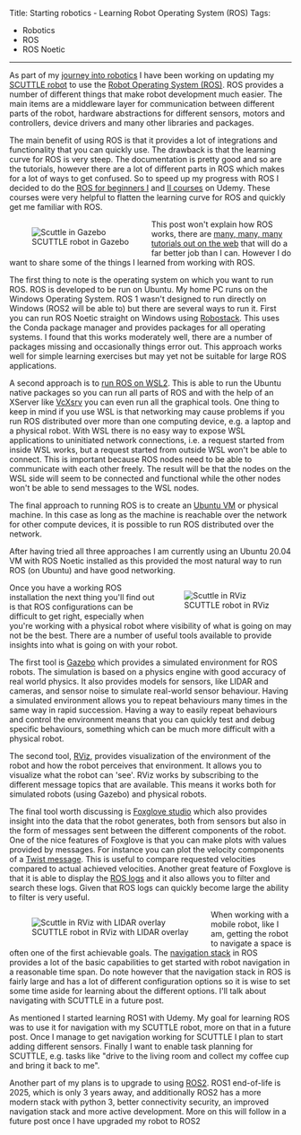 Title: Starting robotics - Learning Robot Operating System (ROS)
Tags:

- Robotics
- ROS
- ROS Noetic

---

As part of my [journey into robotics](tags/Robotics) I have been working on updating my
[SCUTTLE robot](https://www.scuttlerobot.org/) to use the
[Robot Operating System (ROS)](http://wiki.ros.org/). ROS provides a number of different things
that make robot development much easier. The main items are a middleware layer for communication
between different parts of the robot, hardware abstractions for different sensors, motors and
controllers, device drivers and many other libraries and packages.

The main benefit of using ROS is that it provides a lot of integrations and functionality that you
can quickly use. The drawback is that the learning curve for ROS is very steep. The documentation is
pretty good and so are the tutorials, however there are a lot of different parts in ROS which makes
for a lot of ways to get confused. So to speed up my progress with ROS I decided to do the
[ROS for beginners I](https://www.udemy.com/course/ros-essentials/) and
[II courses](https://www.udemy.com/course/ros-navigation/) on Udemy. These courses were very helpful
to flatten the learning curve for ROS and quickly get me familiar with ROS.

<figure style="float:left">
<img alt="Scuttle in Gazebo" src="/assets/images/robotics/scuttle/scuttle-in-gazebo.jpg" />
<figcaption>SCUTTLE robot in Gazebo</figcaption>
</figure>

This post won't explain how ROS works, there are
[many, many, many tutorials out on the web](https://www.google.com/search?q=getting+started+with+ros&rlz=1C1CHBF_enNZ825NZ825&oq=getting+started+with+ros&aqs=chrome..69i57j69i61.2633j0j7&sourceid=chrome&ie=UTF-8)
that will do a far better job than I can. However I do want to share some of the things I learned
from working with ROS.

The first thing to note is the operating system on which you want to run ROS. ROS is developed
to be run on Ubuntu. My home PC runs on the Windows Operating System. ROS 1 wasn't designed to run
directly on Windows (ROS2 will be able to) but there are several ways to run it. First you can run
ROS Noetic straight on Windows using [Robostack](https://robostack.github.io/). This uses the Conda
package manager and provides packages for all operating systems. I found that this works moderately
well, there are a number of packages missing and occasionally things error out. This approach works
well for simple learning exercises but may yet not be suitable for large ROS applications.

A second approach is to [run ROS on WSL2](https://ishkapoor.medium.com/how-to-install-ros-noetic-on-wsl2-9bbe6c00b89a).
This is able to run the Ubuntu native packages so you can run all parts of ROS and with the help of
an XServer like [VcXsrv](https://sourceforge.net/projects/vcxsrv/) you can even run all the graphical
tools. One thing to keep in mind if you use WSL is that networking may cause problems if you run
ROS distributed over more than one computing device, e.g. a laptop and a physical robot. With WSL
there is no easy way to expose WSL applications to uninitiated network connections, i.e.
a request started from inside WSL works, but a request started from outside WSL won't be able to
connect. This is important because ROS nodes need to be able to communicate with each other freely.
The result will be that the nodes on the WSL side will seem to be connected and functional while the
other nodes won't be able to send messages to the WSL nodes.

The final approach to running ROS is to create an [Ubuntu VM](https://gist.github.com/pvandervelde/2282dafc080945ecb7981edb740ed47c)
or physical machine. In this case as long as the machine is reachable over the network for other
compute devices, it is possible to run ROS distributed over the network.

After having tried all three approaches I am currently using an Ubuntu 20.04 VM with ROS Noetic
installed as this provided the most natural way to run ROS (on Ubuntu) and have good networking.

<figure style="float:right">
<img alt="Scuttle in RViz" src="/assets/images/robotics/scuttle/scuttle-in-rviz-no-sensors.jpg" />
<figcaption>SCUTTLE robot in RViz</figcaption>
</figure>

Once you have a working ROS installation the next thing you'll find out is that ROS configurations
can be difficult to get right, especially when you're working with a physical robot where visibility
of what is going on may not be the best. There are a number of useful tools available to provide
insights into what is going on with your robot.

The first tool is [Gazebo](https://gazebosim.org/) which provides a simulated environment for
ROS robots. The simulation is based on a physics engine with good accuracy of real world physics. It
also provides models for sensors, like LIDAR and cameras, and sensor noise to simulate real-world
sensor behaviour. Having a simulated environment allows you to repeat behaviours many times in
the same way in rapid succession. Having a way to easily repeat behaviours and control the environment
means that you can quickly test and debug specific behaviours, something which can be much more difficult
with a physical robot.

The second tool, [RViz](http://wiki.ros.org/rviz), provides visualization of the environment of the
robot and how the robot perceives that environment. It allows you to visualize what the robot can
'see'. RViz works by subscribing to the different message topics that are available. This means
it works both for simulated robots (using Gazebo) and physical robots.

The final tool worth discussing is [Foxglove studio](https://foxglove.dev/) which also provides
insight into the data that the robot generates, both from sensors but also in the form of messages
sent between the different components of the robot. One of the nice features of Foxglove is that
you can make plots with values provided by messages. For instance you can plot the velocity
components of a [Twist message](http://docs.ros.org/en/lunar/api/geometry_msgs/html/msg/Twist.html).
This is useful to compare requested velocities compared to actual achieved velocities.
Another great feature of Foxglove is that it is able to display the [ROS logs](http://wiki.ros.org/rosout)
and it also allows you to filter and search these logs. Given that ROS logs can quickly become
large the ability to filter is very useful.

<figure style="float:left">
<img alt="Scuttle in RViz with LIDAR overlay" src="/assets/images/robotics/scuttle/scuttle-in-rviz-slam-enabled.jpg" />
<figcaption>SCUTTLE robot in RViz with LIDAR overlay</figcaption>
</figure>

When working with a mobile robot, like I am, getting the robot to navigate a space is often one of
the first achievable goals. The [navigation stack](http://wiki.ros.org/navigation) in ROS provides
a lot of the basic capabilities to get started with robot navigation in a reasonable time span. Do
note however that the navigation stack in ROS is fairly large and has a lot of different configuration
options so it is wise to set some time aside for learning about the different options. I'll talk about
navigating with SCUTTLE in a future post.

As mentioned I started learning ROS1 with Udemy. My goal for learning ROS was to use it for
navigation with my SCUTTLE  robot, more on that in a future post. Once I manage to get navigation
working for SCUTTLE I plan to start adding different sensors. Finally I want to enable task planning
for SCUTTLE, e.g. tasks like "drive to the living room and collect my coffee cup and bring it back
to me".

Another part of my plans is to upgrade to using [ROS2](https://docs.ros.org/en/galactic/index.html).
ROS1 end-of-life is 2025, which is only 3 years away, and additionally ROS2 has a more modern stack
with python 3, better connectivity security, an improved navigation stack and more active development.
More on this will follow in a future post once I have upgraded my robot to ROS2
